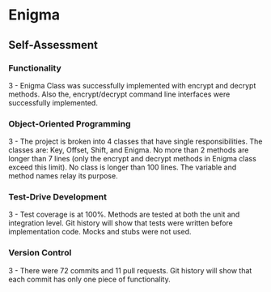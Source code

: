 # Enigma
   
## Self-Assessment

### Functionality
3 - Enigma Class was successfully implemented with encrypt and decrypt methods. Also the, encrypt/decrypt command line interfaces were successfully implemented.

### Object-Oriented Programming
3 - The project is broken into 4 classes that have single responsibilities. The classes are: Key, Offset, Shift, and Enigma. No more than 2 methods are longer than 7 lines (only the encrypt and decrypt methods in Enigma class exceed this limit). No class is longer than 100 lines. The variable and method names relay its purpose.

### Test-Drive Development
3 - Test coverage is at 100%. Methods are tested at both the unit and integration level. Git history will show that tests were written before implementation code. Mocks and stubs were not used.

### Version Control
3 - There were 72 commits and 11 pull requests. Git history will show that each commit has only one piece of functionality.
